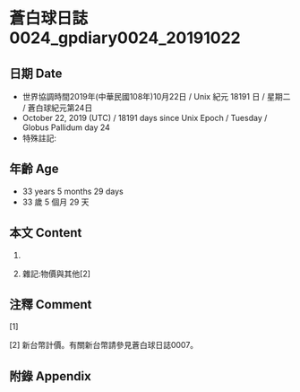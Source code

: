 # 蒼白球日誌0024_gpdiary0024_20191022 #

## 日期 Date ##

* 世界協調時間2019年(中華民國108年)10月22日 / Unix 紀元 18191 日 / 星期二 / 蒼白球紀元第24日
* October 22, 2019 (UTC) / 18191 days since Unix Epoch / Tuesday / Globus Pallidum day 24
* 特殊註記:

## 年齡 Age ##

* 33 years 5 months 29 days
* 33 歲 5 個月 29 天

## 本文 Content ##

1. 

    
2. 雜記:物價與其他[2]

    

## 注釋 Comment ##

[1] 


[2] 新台幣計價。有關新台幣請參見蒼白球日誌0007。



## 附錄 Appendix ##


